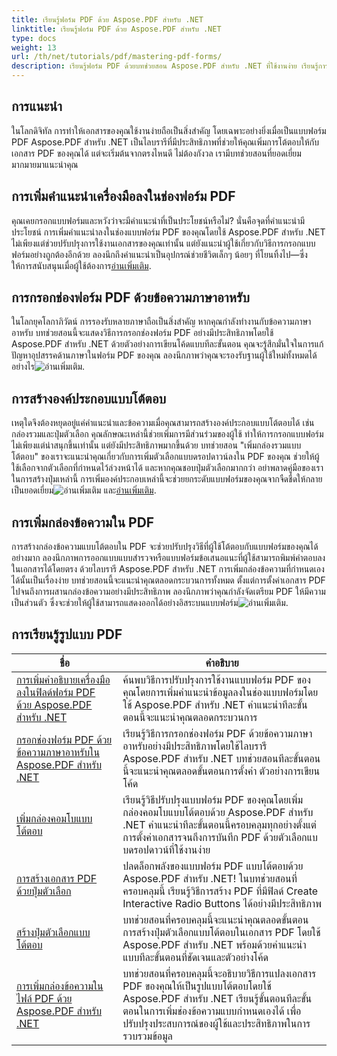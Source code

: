 ```yaml
---
title: เรียนรู้ฟอร์ม PDF ด้วย Aspose.PDF สำหรับ .NET
linktitle: เรียนรู้ฟอร์ม PDF ด้วย Aspose.PDF สำหรับ .NET
type: docs
weight: 13
url: /th/net/tutorials/pdf/mastering-pdf-forms/
description: เรียนรู้ฟอร์ม PDF ด้วยบทช่วยสอน Aspose.PDF สำหรับ .NET ที่ใช้งานง่าย เรียนรู้การเพิ่มคำอธิบายเครื่องมือ กรอกช่อง และสร้างส่วนประกอบเชิงโต้ตอบ
---
```

## การแนะนำ

ในโลกดิจิทัล การทำให้เอกสารของคุณใช้งานง่ายถือเป็นสิ่งสำคัญ โดยเฉพาะอย่างยิ่งเมื่อเป็นแบบฟอร์ม PDF Aspose.PDF สำหรับ .NET เป็นไลบรารีที่มีประสิทธิภาพที่ช่วยให้คุณเพิ่มการโต้ตอบให้กับเอกสาร PDF ของคุณได้ แต่จะเริ่มต้นจากตรงไหนดี ไม่ต้องกังวล เรามีบทช่วยสอนที่ยอดเยี่ยมมากมายมาแนะนำคุณ

## การเพิ่มคำแนะนำเครื่องมือลงในช่องฟอร์ม PDF

 คุณเคยกรอกแบบฟอร์มและหวังว่าจะมีคำแนะนำที่เป็นประโยชน์หรือไม่? นั่นคือจุดที่คำแนะนำมีประโยชน์ การเพิ่มคำแนะนำลงในช่องแบบฟอร์ม PDF ของคุณโดยใช้ Aspose.PDF สำหรับ .NET ไม่เพียงแต่ช่วยปรับปรุงการใช้งานเอกสารของคุณเท่านั้น แต่ยังแนะนำผู้ใช้เกี่ยวกับวิธีการกรอกแบบฟอร์มอย่างถูกต้องอีกด้วย ลองนึกถึงคำแนะนำเป็นอุปกรณ์ช่วยชีวิตเล็กๆ น้อยๆ ที่โยนทิ้งไป—ซึ่งให้การสนับสนุนเมื่อผู้ใช้ต้องการ[อ่านเพิ่มเติม](./adding-tooltips-to-pdf-form-fields/).

## การกรอกช่องฟอร์ม PDF ด้วยข้อความภาษาอาหรับ

ในโลกยุคโลกาภิวัตน์ การรองรับหลายภาษาถือเป็นสิ่งสำคัญ หากคุณกำลังทำงานกับข้อความภาษาอาหรับ บทช่วยสอนนี้จะแสดงวิธีการกรอกช่องฟอร์ม PDF อย่างมีประสิทธิภาพโดยใช้ Aspose.PDF สำหรับ .NET ด้วยตัวอย่างการเขียนโค้ดแบบทีละขั้นตอน คุณจะรู้สึกมั่นใจในการแก้ปัญหาอุปสรรคด้านภาษาในฟอร์ม PDF ของคุณ ลองนึกภาพว่าคุณจะรองรับฐานผู้ใช้ใหม่ทั้งหมดได้อย่างไร![อ่านเพิ่มเติม](./fill-pdf-form-fields-with-arabic-text/).

## การสร้างองค์ประกอบแบบโต้ตอบ

 เหตุใดจึงต้องหยุดอยู่แค่คำแนะนำและข้อความเมื่อคุณสามารถสร้างองค์ประกอบแบบโต้ตอบได้ เช่น กล่องรวมและปุ่มตัวเลือก คุณลักษณะเหล่านี้ช่วยเพิ่มการมีส่วนร่วมของผู้ใช้ ทำให้การกรอกแบบฟอร์มไม่เพียงแต่น่าสนุกขึ้นเท่านั้น แต่ยังมีประสิทธิภาพมากขึ้นด้วย บทช่วยสอน "เพิ่มกล่องรวมแบบโต้ตอบ" ของเราจะแนะนำคุณเกี่ยวกับการเพิ่มตัวเลือกแบบดรอปดาวน์ลงใน PDF ของคุณ ช่วยให้ผู้ใช้เลือกจากตัวเลือกที่กำหนดไว้ล่วงหน้าได้ และหากคุณชอบปุ่มตัวเลือกมากกว่า อย่าพลาดคู่มือของเราในการสร้างปุ่มเหล่านี้ การเพิ่มองค์ประกอบเหล่านี้จะช่วยยกระดับแบบฟอร์มของคุณจากจืดชืดให้กลายเป็นยอดเยี่ยม![อ่านเพิ่มเติม](./add-interactive-combo-boxes/) และ[อ่านเพิ่มเติม](./create-interactive-radio-buttons/).


## การเพิ่มกล่องข้อความใน PDF

การสร้างกล่องข้อความแบบโต้ตอบใน PDF จะช่วยปรับปรุงวิธีที่ผู้ใช้โต้ตอบกับแบบฟอร์มของคุณได้อย่างมาก ลองนึกภาพการออกแบบแบบสำรวจหรือแบบฟอร์มข้อเสนอแนะที่ผู้ใช้สามารถพิมพ์คำตอบลงในเอกสารได้โดยตรง ด้วยไลบรารี Aspose.PDF สำหรับ .NET การเพิ่มกล่องข้อความที่กำหนดเองได้นั้นเป็นเรื่องง่าย บทช่วยสอนนี้จะแนะนำคุณตลอดกระบวนการทั้งหมด ตั้งแต่การตั้งค่าเอกสาร PDF ไปจนถึงการผสานกล่องข้อความอย่างมีประสิทธิภาพ ลองนึกภาพว่าคุณกำลังจัดเตรียม PDF ให้มีความเป็นส่วนตัว ซึ่งจะช่วยให้ผู้ใช้สามารถแสดงออกได้อย่างอิสระบนแบบฟอร์ม![อ่านเพิ่มเติม](./adding-text-boxes/).

## การเรียนรู้รูปแบบ PDF
| ชื่อ | คำอธิบาย |
| --- | --- | 
| [การเพิ่มคำอธิบายเครื่องมือลงในฟิลด์ฟอร์ม PDF ด้วย Aspose.PDF สำหรับ .NET](./adding-tooltips-to-pdf-form-fields/) | ค้นพบวิธีการปรับปรุงการใช้งานแบบฟอร์ม PDF ของคุณโดยการเพิ่มคำแนะนำข้อมูลลงในช่องแบบฟอร์มโดยใช้ Aspose.PDF สำหรับ .NET คำแนะนำทีละขั้นตอนนี้จะแนะนำคุณตลอดกระบวนการ |  
| [กรอกช่องฟอร์ม PDF ด้วยข้อความภาษาอาหรับใน Aspose.PDF สำหรับ .NET](./fill-pdf-form-fields-with-arabic-text/) | เรียนรู้วิธีการกรอกช่องฟอร์ม PDF ด้วยข้อความภาษาอาหรับอย่างมีประสิทธิภาพโดยใช้ไลบรารี Aspose.PDF สำหรับ .NET บทช่วยสอนทีละขั้นตอนนี้จะแนะนำคุณตลอดขั้นตอนการตั้งค่า ตัวอย่างการเขียนโค้ด |  
| [เพิ่มกล่องคอมโบแบบโต้ตอบ](./add-interactive-combo-boxes/) | เรียนรู้วิธีปรับปรุงแบบฟอร์ม PDF ของคุณโดยเพิ่มกล่องคอมโบแบบโต้ตอบด้วย Aspose.PDF สำหรับ .NET คำแนะนำทีละขั้นตอนนี้ครอบคลุมทุกอย่างตั้งแต่การตั้งค่าเอกสารจนถึงการบันทึก PDF ด้วยตัวเลือกแบบดรอปดาวน์ที่ใช้งานง่าย |  
| [การสร้างเอกสาร PDF ด้วยปุ่มตัวเลือก](./creating-pdf-document-with-radio-buttons/) | ปลดล็อกพลังของแบบฟอร์ม PDF แบบโต้ตอบด้วย Aspose.PDF สำหรับ .NET! ในบทช่วยสอนที่ครอบคลุมนี้ เรียนรู้วิธีการสร้าง PDF ที่มีฟิลด์ Create Interactive Radio Buttons ได้อย่างมีประสิทธิภาพ |  
| [สร้างปุ่มตัวเลือกแบบโต้ตอบ](./create-interactive-radio-buttons/) | บทช่วยสอนที่ครอบคลุมนี้จะแนะนำคุณตลอดขั้นตอนการสร้างปุ่มตัวเลือกแบบโต้ตอบในเอกสาร PDF โดยใช้ Aspose.PDF สำหรับ .NET พร้อมด้วยคำแนะนำแบบทีละขั้นตอนที่ชัดเจนและตัวอย่างโค้ด |  
| [การเพิ่มกล่องข้อความในไฟล์ PDF ด้วย Aspose.PDF สำหรับ .NET](./adding-text-boxes/) | บทช่วยสอนที่ครอบคลุมนี้จะอธิบายวิธีการแปลงเอกสาร PDF ของคุณให้เป็นรูปแบบโต้ตอบโดยใช้ Aspose.PDF สำหรับ .NET เรียนรู้ขั้นตอนทีละขั้นตอนในการเพิ่มช่องข้อความแบบกำหนดเองได้ เพื่อปรับปรุงประสบการณ์ของผู้ใช้และประสิทธิภาพในการรวบรวมข้อมูล |  